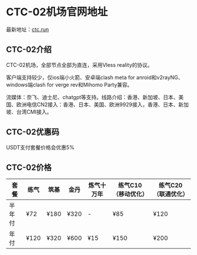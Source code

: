 # CTC-02机场官网地址

最新地址：[ctc.run](https://8.217.100.36/#/register?code=UqMieGlb)

## CTC-02介绍

CTC-02机场，全部节点全部为直连，采用Vless reality的协议。

客户端支持较少，仅ios端小火箭、安卓端clash meta for anroid和v2rayNG、windows端clash for verge rev和Mihomo Party兼容。

流媒体：奈飞、迪士尼、chatgpt等支持。线路介绍：香港、新加坡、日本、美国、欧洲电信CN2接入：香港、日本、美国、欧洲9929接入，香港、日本、新加坡、台湾CMI接入。

## CTC-02优惠码

USDT支付套餐价格会优惠5%

## CTC-02价格

|套餐|练气|筑基|金丹|炼气十万年|练气C10（移动优化）|练气C20（联通优化）|
|----|----|----|----|----|----|----|
|半年付|¥72|¥180|¥320|-|¥85|¥120|
|年付|¥120|¥320|¥600|¥15|¥150|¥200|

